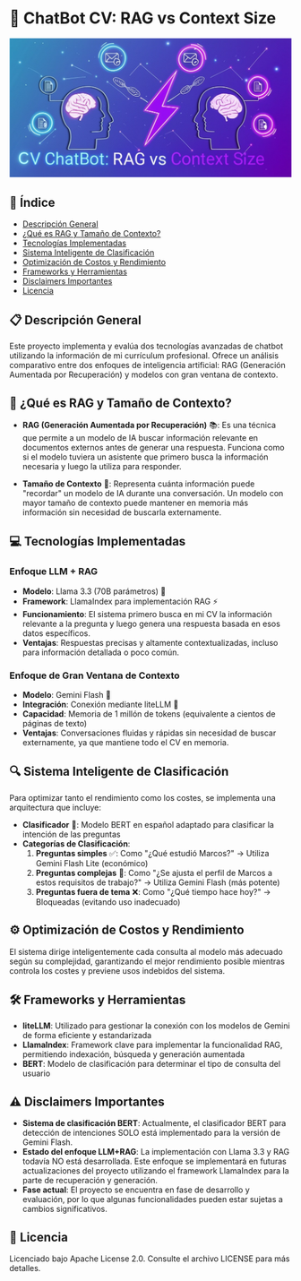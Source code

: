 # 🤖 ChatBot CV: RAG vs Context Size

![Banner](https://github.com/warc0s/Chatbot_CV/blob/main/extra/banner.png?raw=true)

## 📑 Índice
- [Descripción General](#descripción-general)
- [¿Qué es RAG y Tamaño de Contexto?](#qué-es-rag-y-tamaño-de-contexto)
- [Tecnologías Implementadas](#tecnologías-implementadas)
- [Sistema Inteligente de Clasificación](#sistema-inteligente-de-clasificación)
- [Optimización de Costos y Rendimiento](#optimización-de-costos-y-rendimiento)
- [Frameworks y Herramientas](#frameworks-y-herramientas)
- [Disclaimers Importantes](#disclaimers-importantes)
- [Licencia](#licencia)

## 📋 Descripción General
Este proyecto implementa y evalúa dos tecnologías avanzadas de chatbot utilizando la información de mi currículum profesional. Ofrece un análisis comparativo entre dos enfoques de inteligencia artificial: RAG (Generación Aumentada por Recuperación) y modelos con gran ventana de contexto.

## 🧠 ¿Qué es RAG y Tamaño de Contexto?
- **RAG (Generación Aumentada por Recuperación)** 📚: Es una técnica que permite a un modelo de IA buscar información relevante en documentos externos antes de generar una respuesta. Funciona como si el modelo tuviera un asistente que primero busca la información necesaria y luego la utiliza para responder.

- **Tamaño de Contexto** 📏: Representa cuánta información puede "recordar" un modelo de IA durante una conversación. Un modelo con mayor tamaño de contexto puede mantener en memoria más información sin necesidad de buscarla externamente.

## 💻 Tecnologías Implementadas

### Enfoque LLM + RAG
- **Modelo**: Llama 3.3 (70B parámetros) 🦙
- **Framework**: LlamaIndex para implementación RAG ⚡
- **Funcionamiento**: El sistema primero busca en mi CV la información relevante a la pregunta y luego genera una respuesta basada en esos datos específicos.
- **Ventajas**: Respuestas precisas y altamente contextualizadas, incluso para información detallada o poco común.

### Enfoque de Gran Ventana de Contexto
- **Modelo**: Gemini Flash 💎
- **Integración**: Conexión mediante liteLLM 🔄
- **Capacidad**: Memoria de 1 millón de tokens (equivalente a cientos de páginas de texto)
- **Ventajas**: Conversaciones fluidas y rápidas sin necesidad de buscar externamente, ya que mantiene todo el CV en memoria.

## 🔍 Sistema Inteligente de Clasificación
Para optimizar tanto el rendimiento como los costes, se implementa una arquitectura que incluye:

- **Clasificador** 🧩: Modelo BERT en español adaptado para clasificar la intención de las preguntas
- **Categorías de Clasificación**:
  1. **Preguntas simples** ✅: Como "¿Qué estudió Marcos?" → Utiliza Gemini Flash Lite (económico)
  2. **Preguntas complejas** 🔄: Como "¿Se ajusta el perfil de Marcos a estos requisitos de trabajo?" → Utiliza Gemini Flash (más potente)
  3. **Preguntas fuera de tema** ❌: Como "¿Qué tiempo hace hoy?" → Bloqueadas (evitando uso inadecuado)

## ⚙️ Optimización de Costos y Rendimiento
El sistema dirige inteligentemente cada consulta al modelo más adecuado según su complejidad, garantizando el mejor rendimiento posible mientras controla los costes y previene usos indebidos del sistema.

## 🛠️ Frameworks y Herramientas
- **liteLLM**: Utilizado para gestionar la conexión con los modelos de Gemini de forma eficiente y estandarizada
- **LlamaIndex**: Framework clave para implementar la funcionalidad RAG, permitiendo indexación, búsqueda y generación aumentada
- **BERT**: Modelo de clasificación para determinar el tipo de consulta del usuario

## ⚠️ Disclaimers Importantes
- **Sistema de clasificación BERT**: Actualmente, el clasificador BERT para detección de intenciones SOLO está implementado para la versión de Gemini Flash.
- **Estado del enfoque LLM+RAG**: La implementación con Llama 3.3 y RAG todavía NO está desarrollada. Este enfoque se implementará en futuras actualizaciones del proyecto utilizando el framework LlamaIndex para la parte de recuperación y generación.
- **Fase actual**: El proyecto se encuentra en fase de desarrollo y evaluación, por lo que algunas funcionalidades pueden estar sujetas a cambios significativos.

## 📜 Licencia
Licenciado bajo Apache License 2.0. Consulte el archivo LICENSE para más detalles.

